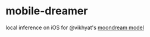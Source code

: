 # mobile-dreamer
local inference on iOS for @vikhyat's [moondream model](https://github.com/vikhyat/moondream)

